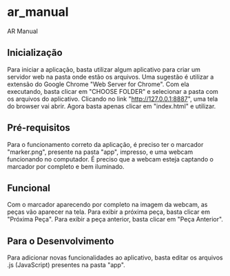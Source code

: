 # ar_manual
AR Manual

## Inicialização
Para iniciar a aplicação, basta utilizar algum aplicativo para criar um servidor web na pasta onde estão os arquivos. Uma sugestão é utilizar a extensão do Google Chrome "Web Server for Chrome". Com ela executando, basta clicar em "CHOOSE FOLDER" e selecionar a pasta com os arquivos do aplicativo. Clicando no link "http://127.0.0.1:8887", uma tela do browser vai abrir. Agora basta apenas clicar em "index.html" e utilizar.

## Pré-requisitos
Para o funcionamento correto da aplicação, é preciso ter o marcador "marker.png", presente na pasta "app", impresso, e uma webcam funcionando no computador. É preciso que a webcam esteja captando o marcador por completo e bem iluminado.

## Funcional
Com o marcador aparecendo por completo na imagem da webcam, as peças vão aparecer na tela. Para exibir a próxima peça, basta clicar em "Próxima Peça". Para exibir a peça anterior, basta clicar em "Peça Anterior".

## Para o Desenvolvimento
Para adicionar novas funcionalidades ao aplicativo, basta editar os arquivos .js (JavaScript) presentes na pasta "app".
